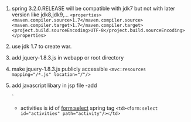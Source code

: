 1. spring 3.2.0.RELEASE will be compatible with  jdk7 but not with later version like jdk8,jdk9,...
   `<properties>
   <maven.compiler.source>1.7</maven.compiler.source>
   <maven.compiler.target>1.7</maven.compiler.target>
   <project.build.sourceEncoding>UTF-8</project.build.sourceEncoding>
   </properties>`
2. use jdk 1.7 to create war.

3. add jquery-1.8.3.js in webapp or root directory
4. make jquery-1.8.3.js publicly accessible
`<mvc:resources mapping="/*.js" location="/"/>`
5. add javascript libary in jsp file
-add <script> tag inside html <head> tag
`    <script type="text/javascript" src="jquery-1.8.3.js"></script>`
6. make api call using ajax in jquery and create html element using returned data on the fly.
-add <script> tag code within html <head> tag 

`   
   <script type="text/javascript">
        $(document).ready(
            function () {

                $.getJSON("http://localhost:8080/10_springmvc3_webapp_fitness_tracker_using_jquery_war/activities.json",
                    {ajax: 'true'},
                    function (data) {
                    console.log(data);
                        var len = data.length;
                        var html = '<option value="">--select any one-- </option>'
                        for (var i = 0; i < len; i++) {
                            html += '<option value="' + data[i].name + '">' + data[i].name + '</option>';
                        }
                        html += '</option>';
                        $('#activities').html(html);
                    }
                );
            }
        );
   </script>
`

- activities  is id of <form:select> spring tag
`<td><form:select id="activities" path="activity"/></td>`
